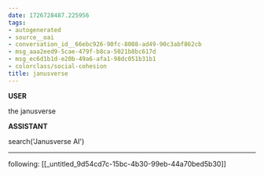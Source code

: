 ```yaml
---
date: 1726728487.225956
tags:
- autogenerated
- source__oai
- conversation_id__66ebc926-90fc-8008-ad49-90c3abf862cb
- msg_aaa2eed9-5cae-479f-b8ca-5021b8bc617d
- msg_ec6d1b1d-e20b-49a6-afa1-98dc051b31b1
- colorclass/social-cohesion
title: janusverse
---
```


**USER**

the janusverse


**ASSISTANT**

search('Janusverse AI')


---


following: [[_untitled_9d54cd7c-15bc-4b30-99eb-44a70bed5b30]]